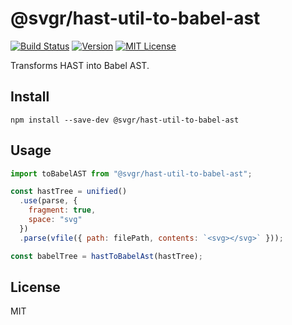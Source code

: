 # @svgr/hast-util-to-babel-ast

[![Build Status](https://img.shields.io/travis/smooth-code/svgr.svg)](https://travis-ci.org/smooth-code/svgr)
[![Version](https://img.shields.io/npm/v/@svgr/hast-util-to-babel-ast.svg)](https://www.npmjs.com/package/@svgr/hast-util-to-babel-ast)
[![MIT License](https://img.shields.io/npm/l/@svgr/hast-util-to-babel-ast.svg)](https://github.com/smooth-code/svgr/blob/master/LICENSE)

Transforms HAST into Babel AST.

## Install

```
npm install --save-dev @svgr/hast-util-to-babel-ast
```

## Usage

```js
import toBabelAST from "@svgr/hast-util-to-babel-ast";

const hastTree = unified()
  .use(parse, {
    fragment: true,
    space: "svg"
  })
  .parse(vfile({ path: filePath, contents: `<svg></svg>` }));

const babelTree = hastToBabelAst(hastTree);
```

## License

MIT
